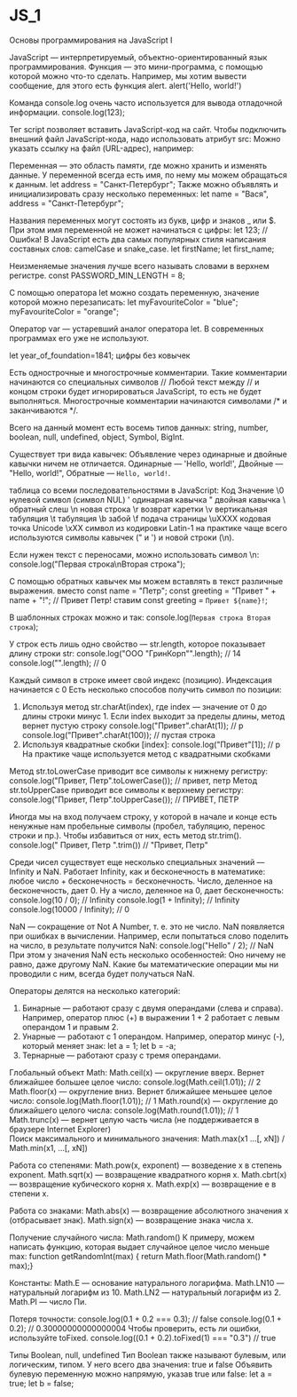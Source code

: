 # JS_1
Основы программирования на JavaScript I

JavaScript — интерпретируемый, объектно-ориентированный язык программирования.
Функция — это мини-программа, с помощью которой можно что-то сделать. 
Например, мы хотим вывести сообщение, для этого есть функция alert. alert('Hello, world!')

Команда console.log очень часто используется для вывода отладочной информации. console.log(123);

Тег script позволяет вставить JavaScript-код на сайт. <script></script>
Чтобы подключить внешний файл JavaScript-кода, надо использовать атрибут src: <script src="js/script.js"></script>
Можно указать ссылку на файл (URL-адрес), например: <script src="https://example.com/somescripts/script.js"></script>

Переменная — это область памяти, где можно хранить и изменять данные. 
У переменной всегда есть имя, по нему мы можем обращаться к данным.  let address = "Санкт-Петербург";
Также можно объявлять и инициализировать сразу несколько переменных: let name = "Вася", address = "Санкт-Петербург";

Названия переменных могут состоять из букв, цифр и знаков _ или $. При этом имя переменной не может начинаться с цифры: let 123; // Ошибка!
В JavaScript есть два самых популярных стиля написания составных слов: camelCase и snake_case. let firstName; let first_name;

Неизменяемые значения лучше всего называть словами в верхнем регистре. const PASSWORD_MIN_LENGTH = 8;

С помощью оператора let можно создать переменную, значение которой можно перезаписать: 
let myFavouriteColor = "blue"; 
myFavouriteColor = "orange";

Оператор var — устаревший аналог оператора let. В современных программах его уже не используют.

let year_of_foundation=1841; цифры без ковычек 

Есть однострочные и многострочные комментарии. Такие комментарии начинаются со специальных символов //
Любой текст между // и концом строки будет игнорироваться JavaScript, то есть не будет выполняться. 
Многострочные комментарии начинаются символами /* и заканчиваются */.

Всего на данный момент есть восемь типов данных: string,
number,
boolean,
null,
undefined,
object,
Symbol,
BigInt.

Существует три вида кавычек: Объявление через одинарные и двойные кавычки ничем не отличается.
Одинарные — 'Hello, world!',
Двойные — "Hello, world!",
Обратные — `Hello, world!`.

таблица со всеми последовательностями в JavaScript:
Код	Значение
\0	нулевой символ (символ NUL)
\'	одинарная кавычка
\"	двойная кавычка
\\	обратный слеш
\n	новая строка
\r	возврат каретки
\v	вертикальная табуляция
\t	табуляция
\b	забой
\f	подача страницы
\uXXXX	кодовая точка Unicode
\xXX	символ из кодировки Latin-1
на практике чаще всего используются символы кавычек (\" и \') и новой строки (\n).

Если нужен текст с переносами, можно использовать символ \n: console.log("Первая строка\nВторая строка");

С помощью обратных кавычек мы можем вставлять в текст различные выражения. 
вместо 
const name = "Петр";
const greeting = "Привет " + name + "!"; // Привет Петр!
ставим
const greeting = `Привет ${name}!`;

В шаблонных строках можно и так:
console.log(`Первая строка
Вторая строка`); 

У строк есть лишь одно свойство — str.length, которое показывает длину строки str:
console.log("ООО \"ГринКорп\"".length); // 14
console.log("".length); // 0

Каждый символ в строке имеет свой индекс (позицию). Индексация начинается с 0
Есть несколько способов получить символ по позиции:
1. Используя метод str.charAt(index), где index — значение от 0 до длины строки минус 1. Если index выходит за пределы длины, метод вернет пустую строку 
console.log("Привет".charAt(1)); // р
console.log("Привет".charAt(100)); // пустая строка
2. Используя квадратные скобки [index]: console.log("Привет"[1]); // р
На практике чаще используется метод с квадратными скобками

Метод str.toLowerCase приводит все символы к нижнему регистру: console.log("Привет, Петр".toLowerCase()); // привет, петр
Метод str.toUpperCase приводит все символы к верхнему регистру: console.log("Привет, Петр".toUpperCase()); // ПРИВЕТ, ПЕТР

Иногда мы на вход получаем строку, у которой в начале и конце есть ненужные нам пробельные символы (пробел, табуляцию, перенос строки и пр.). Чтобы избавиться от них, есть метод str.trim(). 
console.log("   Привет, Петр   ".trim()) // "Привет, Петр"

Среди чисел существует еще несколько специальных значений — Infinity и NaN.
Работает Infinity, как и бесконечность в математике: любое число + бесконечность = бесконечность.
Число, деленное на бесконечность, дает 0. Ну а число, деленное на 0, дает бесконечность:
console.log(10 / 0); // Infinity
console.log(1 + Infinity); // Infinity
console.log(10000 / Infinity); // 0

NaN — сокращение от Not A Number, т. е. это не число. NaN появляется при ошибках в вычислении.
Например, если попытаться слово поделить на число, в результате получится NaN:
console.log("Hello" / 2); // NaN
При этом у значения NaN есть несколько особенностей:
Оно ничему не равно, даже другому NaN. 
Какие бы математические операции мы ни проводили с ним, всегда будет получаться NaN.

Операторы делятся на несколько категорий:
1. Бинарные — работают сразу с двумя операндами (слева и справа). Например, оператор плюс (+) в выражении 1 + 2 работает с левым операндом 1 и правым 2.
2. Унарные — работают с 1 операндом. Например, оператор минус (-), который меняет знак:
let a = 1;
let b = -a;
3. Тернарные — работают сразу с тремя операндами. 

Глобальный объект Math:
Math.ceil(x) — округление вверх. Вернет ближайшее большее целое число: console.log(Math.ceil(1.01)); // 2
Math.floor(x) — округление вниз. Вернет ближайшее меньшее целое число:  console.log(Math.floor(1.01)); // 1
Math.round(x) — округление до ближайшего целого числа:  console.log(Math.round(1.01)); // 1
Math.trunc(x) — вернет целую часть числа (не поддерживается в браузере Internet Explorer)  
Поиск максимального и минимального значения:  Math.max(x1 …[, xN]) / Math.min(x1, …[, xN])

Работа со степенями:
Math.pow(x, exponent) — возведение x в степень exponent.
Math.sqrt(x) — возвращение квадратного корня x.
Math.cbrt(x) — возвращение кубического корня x.
Math.exp(x) — возвращение e в степени x.

Работа со знаками:
Math.abs(x) — возвращение абсолютного значения x (отбрасывает знак).
Math.sign(x) — возвращение знака числа x.

Получение случайного числа: Math.random()
К примеру, можем написать функцию, которая выдает случайное целое число меньше max:
function getRandomInt(max) {
  return Math.floor(Math.random() * max);}

Константы:
Math.E — основание натурального логарифма.
Math.LN10 — натуральный логарифм из 10.
Math.LN2 — натуральный логарифм из 2.
Math.PI — число Пи.

Потеря точности:
console.log(0.1 + 0.2 === 0.3); // false
console.log(0.1 + 0.2); // 0.30000000000000004
Чтобы проверить, есть ли ошибки, используйте toFixed.  console.log((0.1 + 0.2).toFixed(1) === "0.3") // true

Типы Boolean, null, undefined
Тип Boolean также называют булевым, или логическим, типом. У него всего два значения: true и false
Объявить булевую переменную можно напрямую, указав true или false: let a = true; let b = false;





